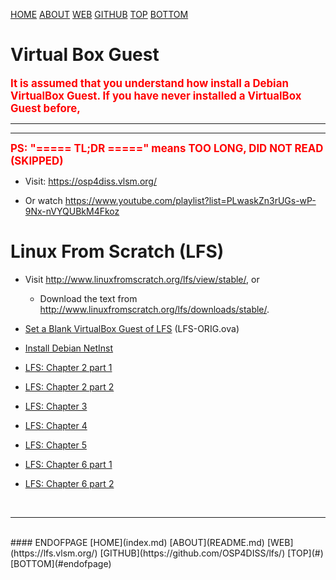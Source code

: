 ---
---

[HOME](index.md)
[ABOUT](README.md)
[WEB](https://lfs.vlsm.org/)
[GITHUB](https://github.com/OSP4DISS/lfs/)
[TOP](#)
[BOTTOM](#endofpage)

# Virtual Box Guest

<span style="color:red; font-weight:bold; font-size:larger;">
It is assumed that you understand how install a Debian VirtualBox Guest.
If you have never installed a VirtualBox Guest before,
</span>
<hr>
<hr>
<span style="color:red; font-weight:bold; font-size:larger;">
PS: "===== TL;DR =====" means TOO LONG, DID NOT READ (SKIPPED)
</span>

* Visit: <https://osp4diss.vlsm.org/>

* Or watch <https://www.youtube.com/playlist?list=PLwaskZn3rUGs-wP-9Nx-nVYQUBkM4Fkoz>

# Linux From Scratch (LFS)

* Visit <http://www.linuxfromscratch.org/lfs/view/stable/>, or

  * Download the text from <http://www.linuxfromscratch.org/lfs/downloads/stable/>.

* [Set a Blank VirtualBox Guest of LFS](LFS-01.md) (LFS-ORIG.ova)

* [Install Debian NetInst](LFS-02.md)

* [LFS: Chapter 2 part 1](LFS-03.md)

* [LFS: Chapter 2 part 2](LFS-04.md)

* [LFS: Chapter 3](LFS-05.md)

* [LFS: Chapter 4](LFS-06.md)

* [LFS: Chapter 5](LFS-07.md)

* [LFS: Chapter 6 part 1](LFS-08.md)

* [LFS: Chapter 6 part 2](LFS-09.md)

<br>
<hr>
<br>
#### ENDOFPAGE
[HOME](index.md)
[ABOUT](README.md)
[WEB](https://lfs.vlsm.org/)
[GITHUB](https://github.com/OSP4DISS/lfs/)
[TOP](#)
[BOTTOM](#endofpage)
<br>

